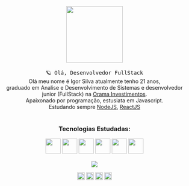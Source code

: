 <div align="center">
  <img src="https://i.pinimg.com/originals/e5/93/ab/e593ab0589d5f1b389e4dfbcce2bce20.gif" width="150px">
   <br><br>
  <samp>
    🪐 Olá, Desenvolvedor FullStack
  </samp>
  
</div>

<div align="center" style="text-align: center;">
Olá meu nome é Igor Silva atualmente tenho 21 anos, <br> graduado em Analise e Desenvolvimento de Sistemas e desenvolvedor junior (FullStack) na <a href="https://www.orama.com.br/">Orama Investimentos</a>. <br> 
Apaixonado por programação, estusiata em Javascript. <br> Estudando sempre <a href="https://nodejs.org/en/">NodeJS</a>, <a href="https://pt-br.reactjs.org/">ReactJS</a>
</div>

<br>
<div align="center">
<h3>Tecnologias Estudadas:</h3>
<img src="https://img.icons8.com/color/48/000000/javascript.png" width="40px" />
<img src="https://img.icons8.com/color/48/000000/nodejs.png" width="40px"/>
<img src="https://img.icons8.com/plasticine/100/000000/react.png" width="40px"/>
<img src="https://img.icons8.com/color/48/000000/vue-js.png" width="40px"/>
<img src="https://img.icons8.com/fluency/48/000000/typescript.png" width="40px"/>
<img src="https://img.icons8.com/color/48/nestjs.png" width="40px"/>
</div>
<br>

<div align="center">
 <img src="https://github-readme-stats.vercel.app/api?username=IgorSilvaZZ&theme=radical&show_icons=true&count_private=true" />
</div>

<p align="center">
<a href="https://twitter.com/Igor_OwnZzZ" target="blank"><img align="center" src="https://img.icons8.com/plasticine/100/000000/twitter--v2.png" height="20" width="20" /></a>
<a href="https://www.linkedin.com/in/igor-s-8b13b3134/" target="blank"><img align="center" src="https://img.icons8.com/doodle/48/000000/linkedin--v2.png" height="20" width="20" /></a>
<a href="https://www.facebook.com/iguufazendonada/" target="blank"><img align="center" src="https://img.icons8.com/plasticine/100/000000/facebook.png" height="20" width="20" /></a>
<a href="https://www.instagram.com/igoro_silva0612/" target="blank"><img align="center" src="https://img.icons8.com/fluent/48/000000/instagram-new.png" height="20" width="20" /></a>
</p>
